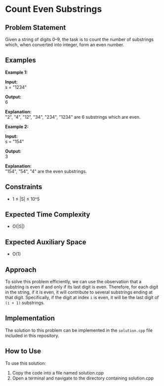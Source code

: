 # Count Even Substrings

## Problem Statement

Given a string of digits 0–9, the task is to count the number of substrings which, when converted into integer, form an even number.

## Examples

**Example 1:**

**Input:**  
s = "1234"

**Output:**  
6

**Explanation:**  
"2", "4", "12", "34", "234", "1234" are 6 substrings which are even.

**Example 2:**

**Input:**  
s = "154"

**Output:**  
3

**Explanation:**  
"154", "54", "4" are the even substrings.

## Constraints

- 1 ≤ |S| ≤ 10^5

## Expected Time Complexity

- O(|S|)

## Expected Auxiliary Space

- O(1)

## Approach

To solve this problem efficiently, we can use the observation that a substring is even if and only if its last digit is even. Therefore, for each digit in the string, if it is even, it will contribute to several substrings ending at that digit. Specifically, if the digit at index `i` is even, it will be the last digit of `(i + 1)` substrings.

## Implementation

The solution to this problem can be implemented in the `solution.cpp` file included in this repository.


## How to Use
To use this solution:

1. Copy the code into a file named solution.cpp
2. Open a terminal and navigate to the directory containing solution.cpp